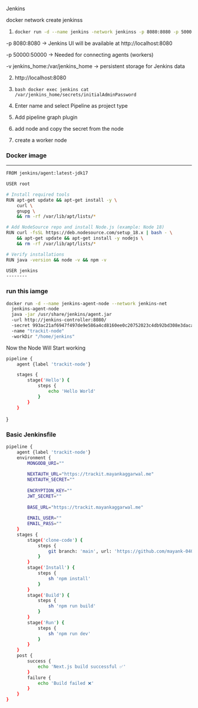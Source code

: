 Jenkins


docker network create jenkinss

1.
   ```bash
   docker run -d --name jenkins -network jenkinss -p 8080:8080 -p 50000:50000 -v jenkins_home:/var/jenkins_home jenkins/jenkins:lts
   ```
-p 8080:8080 → Jenkins UI will be available at http://localhost:8080

-p 50000:50000 → Needed for connecting agents (workers)

-v jenkins_home:/var/jenkins_home → persistent storage for Jenkins data


2. http://localhost:8080
3. ```bash docker exec jenkins cat /var/jenkins_home/secrets/initialAdminPassword```

4. Enter name and select Pipeline as project type
5. Add pipeline graph plugin
6. add node and copy the secret from the node
7. create a worker node
### Docker image
-----------
```bash
FROM jenkins/agent:latest-jdk17

USER root

# Install required tools
RUN apt-get update && apt-get install -y \
    curl \
    gnupg \
    && rm -rf /var/lib/apt/lists/*

# Add NodeSource repo and install Node.js (example: Node 18)
RUN curl -fsSL https://deb.nodesource.com/setup_18.x | bash - \
    && apt-get update && apt-get install -y nodejs \
    && rm -rf /var/lib/apt/lists/*

# Verify installations
RUN java -version && node -v && npm -v

USER jenkins
--------
```
### run this iamge
```bash
docker run -d --name jenkins-agent-node --network jenkins-net  
  jenkins-agent-node  
  java -jar /usr/share/jenkins/agent.jar  
  -url http://jenkins-controller:8080/  
  -secret 993ac21af6947f497de9e586a4cd8160ee0c20752023c4db92bd308e3daca7c3  
  -name "trackit-node"  
  -workDir "/home/jenkins"
```
Now the Node Will Start working
```bash
pipeline {
    agent {label 'trackit-node'}

    stages {
        stage('Hello') {
            steps {
                echo 'Hello World'
            }
        }
    }
```
}


### Basic Jenkinsfile 
```bash
pipeline {
    agent {label 'trackit-node'}
    environment {
        MONGODB_URI=""
        
        NEXTAUTH_URL="https://trackit.mayankaggarwal.me"
        NEXTAUTH_SECRET=""
        
        ENCRYPTION_KEY=""
        JWT_SECRET=""
        
        BASE_URL="https://trackit.mayankaggarwal.me"
        
        EMAIL_USER=""
        EMAIL_PASS=""
    }
    stages {
        stage('clone-code') {
            steps {
                git branch: 'main', url: 'https://github.com/mayank-0407/Trackit-jenkins.git'
            }
        }
        stage('Install') {
            steps {
                sh 'npm install'
            }
        }
        stage('Build') {
            steps {
                sh 'npm run build'
            }
        }
        stage('Run') {
            steps {
                sh 'npm run dev'
            }
        }
    }
    post {
        success {
            echo 'Next.js build successful ✅'
        }
        failure {
            echo 'Build failed ❌'
        }
    }
}

```

